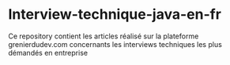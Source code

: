 # Interview-technique-java-en-fr
Ce repository contient les articles réalisé sur la plateforme grenierdudev.com concernants les interviews techniques les plus démandés en entreprise
